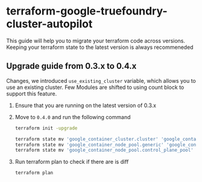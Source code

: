 # terraform-google-truefoundry-cluster-autopilot

This guide will help you to migrate your terraform code across versions. Keeping your terraform state to the latest version is always recommeneded

## Upgrade guide from 0.3.x to 0.4.x

Changes, we introduced `use_existing_cluster` variable, which allows you to use an existing cluster.
Few Modules are shifted to using count block to support this feature.

1. Ensure that you are running on the latest version of 0.3.x
2. Move to `0.4.0` and run the following command

    ```bash
    terraform init -upgrade

    terraform state mv 'google_container_cluster.cluster' 'google_container_cluster.cluster[0]'
    terraform state mv 'google_container_node_pool.generic' 'google_container_node_pool.generic[0]'
    terraform state mv 'google_container_node_pool.control_plane_pool' 'google_container_node_pool.control_plane_pool[0]' # If control plane is enabled, else skip this step
    ```

3. Run terraform plan to check if there are is diff

    ```bash
    terraform plan
    ```
